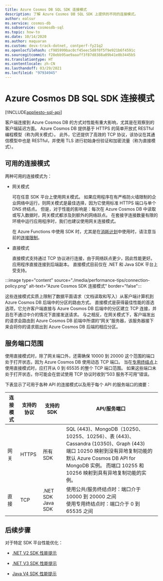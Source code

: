 ```yaml
---
title: Azure Cosmos DB SQL SDK 连接模式
description: 了解 Azure Cosmos DB SQL SDK 上提供的不同的连接模式。
author: ealsur
ms.service: cosmos-db
ms.subservice: cosmosdb-sql
ms.topic: how-to
ms.date: 10/14/2020
ms.author: maquaran
ms.custom: devx-track-dotnet, contperf-fy21q2
ms.openlocfilehash: cf985999bac0cf45eec5d8f0f5f9e921b6f4591c
ms.sourcegitcommit: f28ebb95ae9aaaff3f87d8388a09b41e0b3445b5
ms.translationtype: HT
ms.contentlocale: zh-CN
ms.lasthandoff: 03/29/2021
ms.locfileid: "97934945"
---
```

# <a name="azure-cosmos-db-sql-sdk-connectivity-modes"></a>Azure Cosmos DB SQL SDK 连接模式
[!INCLUDE[appliesto-sql-api](includes/appliesto-sql-api.md)]

客户端连接到 Azure Cosmos DB 的方式对性能有重大影响，尤其是在观察到的客户端延迟方面。 Azure Cosmos DB 提供基于 HTTPS 的简单开放式 RESTful 编程模型（称为网关模式）。 此外，它还提供了高效的 TCP 协议，该协议在其通信模型中也是 RESTful，并使用 TLS 进行初始身份验证和加密流量（称为直接模式）。

## <a name="available-connectivity-modes"></a>可用的连接模式

两种可用的连接模式为：

  * 网关模式
      
    可在任意 SDK 平台上使用网关模式。 如果应用程序在有严格防火墙限制的企业网络中运行，则网关模式是最佳选择，因为它使用标准 HTTPS 端口与单个 DNS 终结点。 但是，对于性能的影响是：每次在 Azure Cosmos DB 中读取或写入数据时，网关模式都涉及到额外的网络跃点。 在套接字连接数量有限的环境中运行应用程序时，我们也建议使用网关连接模式。

    在 Azure Functions 中使用 SDK 时，尤其是在[消耗计划](../azure-functions/consumption-plan.md)中使用时，请注意当前的[连接限制](../azure-functions/manage-connections.md)。

  * 直接模式

    直接模式支持通过 TCP 协议进行连接，由于网络跃点更少，因此性能更好。 应用程序直接连接到后端副本。 直接模式目前仅在 .NET 和 Java SDK 平台上受支持。
     
:::image type="content" source="./media/performance-tips/connection-policy.png" alt-text="Azure Cosmos SDK 连接模式" border="false":::

这些连接模式实质上限制了数据平面请求（文档读取和写入）从客户端计算机到 Azure Cosmos DB 后端中的分区的路由方式。 直接模式是获得最佳性能的首选选项，它允许客户端直接与 Azure Cosmos DB 后端中的分区建立 TCP 连接，并且在不通过中介的情况下直接发送请求。 与之相反，在网关模式下，客户端发出的请求会路由到 Azure Cosmos DB 前端中所谓的“网关”服务器，该服务器接下来会将你的请求扇出到 Azure Cosmos DB 后端的相应分区。

## <a name="service-port-ranges"></a>服务端口范围

使用直接模式时，除了网关端口外，还需确保 10000 到 20000 这个范围的端口处于打开状态，因为 Azure Cosmos DB 使用动态 TCP 端口。 当在[专用终结点](./how-to-configure-private-endpoints.md)上使用直接模式时，应打开从 0 到 65535 的整个 TCP 端口范围。 如果这些端口未处于打开状态，你可能会在尝试使用 TCP 协议时收到“503 服务不可用”错误。

下表显示了可用于各种 API 的连接模式以及用于每个 API 的服务端口的摘要：

|连接模式  |支持的协议  |支持的 SDK  |API/服务端口  |
|---------|---------|---------|---------|
|网关  |   HTTPS    |  所有 SDK    |   SQL (443)、MongoDB（10250、10255、10256）、表 (443)、Cassandra (10350)、Graph (443) <br> 端口 10250 映射到没有异地复制功能的默认 Azure Cosmos DB API for MongoDB 实例。 而端口 10255 和 10256 映射到具有异地复制功能的实例。   |
|直接    |     TCP    |  .NET SDK Java SDK    | 使用公共/服务终结点时：端口介于 10000 到 20000 之间<br>使用专用终结点时：端口介于 0 到 65535 之间 |

## <a name="next-steps"></a>后续步骤

对于特定 SDK 平台性能优化：

* [.NET V2 SDK 性能提示](performance-tips.md)

* [.NET V3 SDK 性能提示](performance-tips-dotnet-sdk-v3-sql.md)
 
* [Java V4 SDK 性能提示](performance-tips-java-sdk-v4-sql.md)